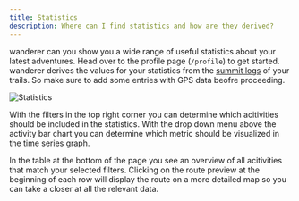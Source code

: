 ```yaml
---
title: Statistics
description: Where can I find statistics and how are they derived?
---
```


wanderer can you show you a wide range of useful statistics about your latest adventures. Head over to the profile page (`/profile`) to get started. wanderer derives the values for your statistics from the [summit logs](/use/summit-logs) of your trails. So make sure to add some entries with GPS data beofre proceeding. 

![Statistics](../../../assets/guides/wanderer_stats.gif)

With the filters in the top right corner you can determine which acitivities should be included in the statistics. With the drop down menu above the activity bar chart you can determine which metric should be visualized in the time series graph.

In the table at the bottom of the page you see an overview of all acitivities that match your selected filters. Clicking on the route preview at the beginning of each row will display the route on a more detailed map so you can take a closer at all the relevant data.